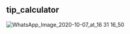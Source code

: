 ## tip_calculator

![WhatsApp_Image_2020-10-07_at_16 31 16_50](https://user-images.githubusercontent.com/72328725/95436099-1567a300-0971-11eb-991e-7af099f76e08.jpeg)

